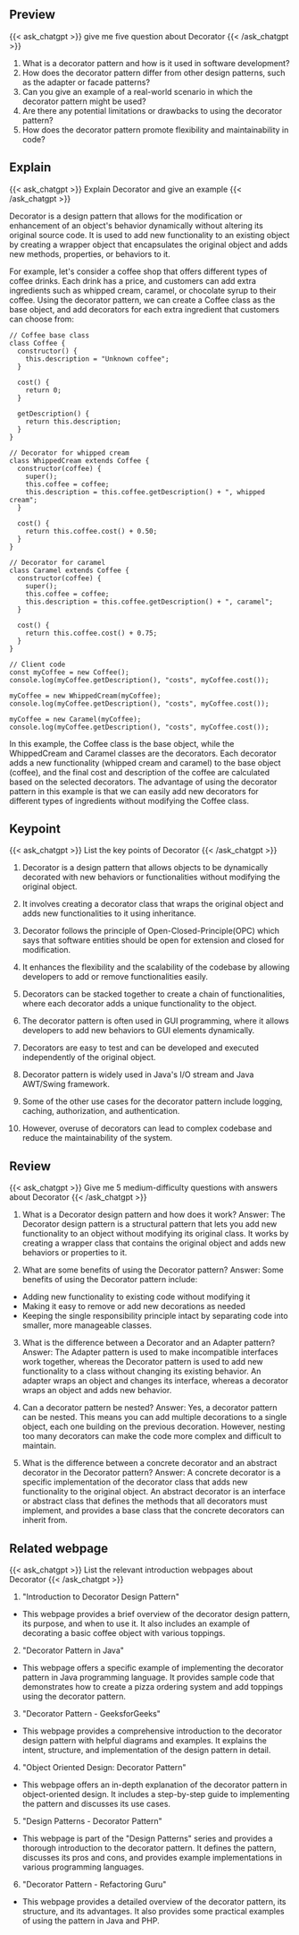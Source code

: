 ## Preview
{{< ask_chatgpt >}}
give me five question about Decorator
{{< /ask_chatgpt >}}



1. What is a decorator pattern and how is it used in software development?
2. How does the decorator pattern differ from other design patterns, such as the adapter or facade patterns?
3. Can you give an example of a real-world scenario in which the decorator pattern might be used?
4. Are there any potential limitations or drawbacks to using the decorator pattern?
5. How does the decorator pattern promote flexibility and maintainability in code?   

## Explain
{{< ask_chatgpt >}}
Explain Decorator and give an example
{{< /ask_chatgpt >}}



Decorator is a design pattern that allows for the modification or enhancement of an object's behavior dynamically without altering its original source code. It is used to add new functionality to an existing object by creating a wrapper object that encapsulates the original object and adds new methods, properties, or behaviors to it.

For example, let's consider a coffee shop that offers different types of coffee drinks. Each drink has a price, and customers can add extra ingredients such as whipped cream, caramel, or chocolate syrup to their coffee. Using the decorator pattern, we can create a Coffee class as the base object, and add decorators for each extra ingredient that customers can choose from:

```
// Coffee base class
class Coffee {
  constructor() {
    this.description = "Unknown coffee";
  }

  cost() {
    return 0;
  }

  getDescription() {
    return this.description;
  }
}

// Decorator for whipped cream
class WhippedCream extends Coffee {
  constructor(coffee) {
    super();
    this.coffee = coffee;
    this.description = this.coffee.getDescription() + ", whipped cream";
  }

  cost() {
    return this.coffee.cost() + 0.50;
  }
}

// Decorator for caramel
class Caramel extends Coffee {
  constructor(coffee) {
    super();
    this.coffee = coffee;
    this.description = this.coffee.getDescription() + ", caramel";
  }

  cost() {
    return this.coffee.cost() + 0.75;
  }
}

// Client code
const myCoffee = new Coffee();
console.log(myCoffee.getDescription(), "costs", myCoffee.cost());

myCoffee = new WhippedCream(myCoffee);
console.log(myCoffee.getDescription(), "costs", myCoffee.cost());

myCoffee = new Caramel(myCoffee);
console.log(myCoffee.getDescription(), "costs", myCoffee.cost());
```

In this example, the Coffee class is the base object, while the WhippedCream and Caramel classes are the decorators. Each decorator adds a new functionality (whipped cream and caramel) to the base object (coffee), and the final cost and description of the coffee are calculated based on the selected decorators. The advantage of using the decorator pattern in this example is that we can easily add new decorators for different types of ingredients without modifying the Coffee class.   

## Keypoint
{{< ask_chatgpt >}}
List the key points of Decorator
{{< /ask_chatgpt >}}



1. Decorator is a design pattern that allows objects to be dynamically decorated with new behaviors or functionalities without modifying the original object.

2. It involves creating a decorator class that wraps the original object and adds new functionalities to it using inheritance.

3. Decorator follows the principle of Open-Closed-Principle(OPC) which says that software entities should be open for extension and closed for modification.

4. It enhances the flexibility and the scalability of the codebase by allowing developers to add or remove functionalities easily.

5. Decorators can be stacked together to create a chain of functionalities, where each decorator adds a unique functionality to the object.

6. The decorator pattern is often used in GUI programming, where it allows developers to add new behaviors to GUI elements dynamically.

7. Decorators are easy to test and can be developed and executed independently of the original object.

8. Decorator pattern is widely used in Java's I/O stream and Java AWT/Swing framework.

9. Some of the other use cases for the decorator pattern include logging, caching, authorization, and authentication. 

10. However, overuse of decorators can lead to complex codebase and reduce the maintainability of the system.   

## Review
{{< ask_chatgpt >}}
Give me 5 medium-difficulty questions with answers about Decorator
{{< /ask_chatgpt >}}



1. What is a Decorator design pattern and how does it work? 
Answer: The Decorator design pattern is a structural pattern that lets you add new functionality to an object without modifying its original class. It works by creating a wrapper class that contains the original object and adds new behaviors or properties to it.

2. What are some benefits of using the Decorator pattern? 
Answer: Some benefits of using the Decorator pattern include: 
- Adding new functionality to existing code without modifying it 
- Making it easy to remove or add new decorations as needed 
- Keeping the single responsibility principle intact by separating code into smaller, more manageable classes.

3. What is the difference between a Decorator and an Adapter pattern? 
Answer: The Adapter pattern is used to make incompatible interfaces work together, whereas the Decorator pattern is used to add new functionality to a class without changing its existing behavior. An adapter wraps an object and changes its interface, whereas a decorator wraps an object and adds new behavior.

4. Can a decorator pattern be nested? 
Answer: Yes, a decorator pattern can be nested. This means you can add multiple decorations to a single object, each one building on the previous decoration. However, nesting too many decorators can make the code more complex and difficult to maintain.

5. What is the difference between a concrete decorator and an abstract decorator in the Decorator pattern? 
Answer: A concrete decorator is a specific implementation of the decorator class that adds new functionality to the original object. An abstract decorator is an interface or abstract class that defines the methods that all decorators must implement, and provides a base class that the concrete decorators can inherit from.   

## Related webpage
{{< ask_chatgpt >}}
List the relevant introduction webpages about Decorator
{{< /ask_chatgpt >}}



1. "Introduction to Decorator Design Pattern"
- This webpage provides a brief overview of the decorator design pattern, its purpose, and when to use it. It also includes an example of decorating a basic coffee object with various toppings.

2. "Decorator Pattern in Java"
- This webpage offers a specific example of implementing the decorator pattern in Java programming language. It provides sample code that demonstrates how to create a pizza ordering system and add toppings using the decorator pattern.

3. "Decorator Pattern - GeeksforGeeks"
- This webpage provides a comprehensive introduction to the decorator design pattern with helpful diagrams and examples. It explains the intent, structure, and implementation of the design pattern in detail.

4. "Object Oriented Design: Decorator Pattern"
- This webpage offers an in-depth explanation of the decorator pattern in object-oriented design. It includes a step-by-step guide to implementing the pattern and discusses its use cases.

5. "Design Patterns - Decorator Pattern"
- This webpage is part of the "Design Patterns" series and provides a thorough introduction to the decorator pattern. It defines the pattern, discusses its pros and cons, and provides example implementations in various programming languages.

6. "Decorator Pattern - Refactoring Guru"
- This webpage provides a detailed overview of the decorator pattern, its structure, and its advantages. It also provides some practical examples of using the pattern in Java and PHP.   


